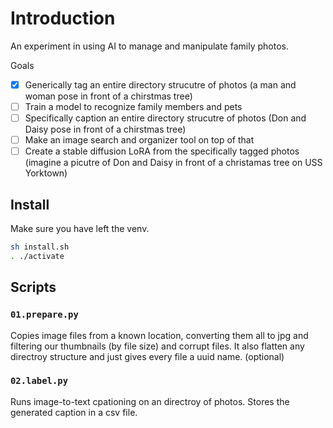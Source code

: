# Introduction

An experiment in using AI to manage and manipulate family photos.

Goals

- [x] Generically tag an entire directory strucutre of photos (a man and woman pose in front of a chirstmas tree)
- [ ] Train a model to recognize family members and pets
- [ ] Specifically caption an entire directory strucutre of photos (Don and Daisy pose in front of a chirstmas tree)
- [ ] Make an image search and organizer tool on top of that
- [ ] Create a stable diffusion LoRA from the specifically tagged photos (imagine a picutre of Don and Daisy in front of a christamas tree on USS Yorktown)

## Install

Make sure you have left the venv.

```bash
sh install.sh
. ./activate
```

## Scripts

### `01.prepare.py`

Copies image files from a known location, converting them all to jpg and filtering our thumbnails (by file size) and corrupt files. It also flatten any directroy structure and just gives every file a uuid name. (optional)

### `02.label.py`

Runs image-to-text cpationing on an directroy of photos. Stores the generated caption in a csv file.
